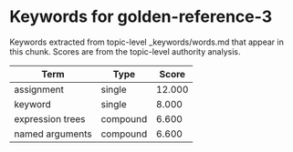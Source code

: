 # Keywords for golden-reference-3

Keywords extracted from topic-level _keywords/words.md that appear in this chunk.
Scores are from the topic-level authority analysis.

| Term | Type | Score |
|------|------|-------|
| assignment | single | 12.000 |
| keyword | single | 8.000 |
| expression trees | compound | 6.600 |
| named arguments | compound | 6.600 |
